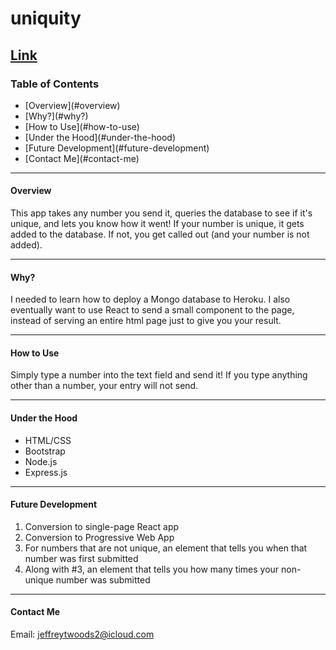 # uniquity

## [Link](https://uniquity.herokuapp.com/)

### Table of Contents

<ul>
    <li>[Overview](#overview)</li>
    <li>[Why?](#why?)</li>
    <li>[How to Use](#how-to-use)</li>
    <li>[Under the Hood](#under-the-hood)</li>
    <li>[Future Development](#future-development)</li>
    <li>[Contact Me](#contact-me)</li>
</ul>

<hr>

#### Overview

This app takes any number you send it, queries the database to see if it's unique, and lets you know how it went!
If your number is unique, it gets added to the database. If not, you get called out (and your number is not added).

<hr>

#### Why?

I needed to learn how to deploy a Mongo database to Heroku. I also eventually want to use React to send a small component
to the page, instead of serving an entire html page just to give you your result.

<hr>

#### How to Use

Simply type a number into the text field and send it! If you type anything other than a number, your entry will not send.

<hr>

#### Under the Hood

<ul>
    <li>HTML/CSS</li>
    <li>Bootstrap</li>
    <li>Node.js</li>
    <li>Express.js</li>
</ul>

<hr>

#### Future Development

<ol>
    <li>Conversion to single-page React app</li>
    <li>Conversion to Progressive Web App</li>
    <li>For numbers that are not unique, an element that tells you when that number was first submitted</li>
    <li>Along with #3, an element that tells you how many times your non-unique number was submitted</li>
</ol> 

<hr>

#### Contact Me

Email: jeffreytwoods2@icloud.com